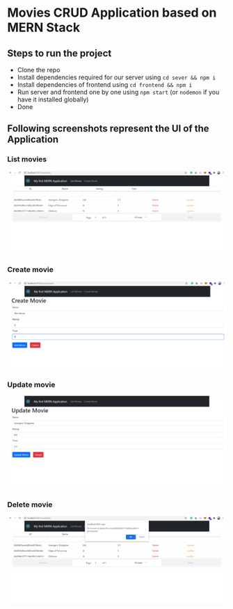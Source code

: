 # Movies CRUD Application based on MERN Stack

## Steps to run the project
* Clone the repo
* Install dependencies required for our server using ```cd sever && npm i```
* Install dependencies of frontend using ```cd frontend && npm i```
* Run server and frontend one by one using ```npm start``` (or ```nodemon``` if you have it installed globally)
* Done


## Following screenshots represent the UI of the Application

### List movies

![List movies](screenshots/list.PNG)


### Create movie

![Create](screenshots/create.PNG)


### Update movie

![Update movie](screenshots/update.PNG)


### Delete movie

![Delete movie](screenshots/delete.PNG)

